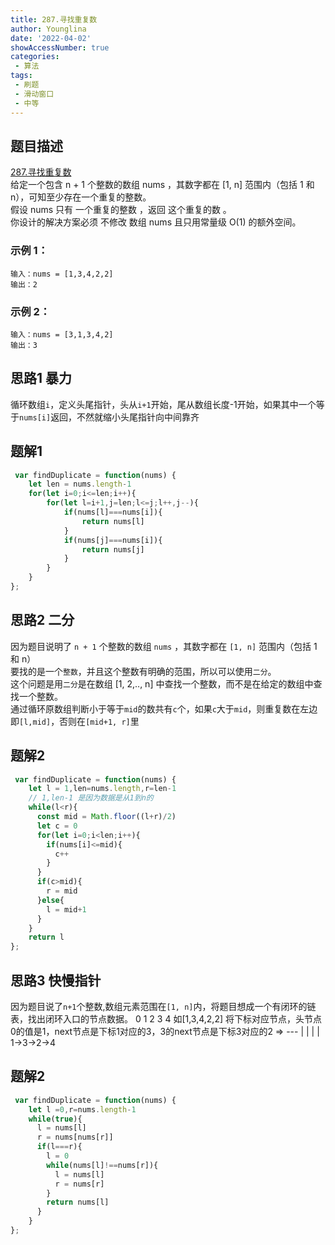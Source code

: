 ```yaml
---
title: 287.寻找重复数
author: Younglina
date: '2022-04-02'
showAccessNumber: true
categories:
 - 算法
tags:
 - 刷题
 - 滑动窗口
 - 中等
---
```

## 题目描述
[287.寻找重复数](https://leetcode-cn.com/problems/find-the-duplicate-number/)  
给定一个包含 n + 1 个整数的数组 nums ，其数字都在 [1, n] 范围内（包括 1 和 n），可知至少存在一个重复的整数。  
假设 nums 只有 一个重复的整数 ，返回 这个重复的数 。  
你设计的解决方案必须 不修改 数组 nums 且只用常量级 O(1) 的额外空间。  

### 示例 1：
```
输入：nums = [1,3,4,2,2]  
输出：2  
```

### 示例 2：
```
输入：nums = [3,1,3,4,2]  
输出：3  
```

## 思路1 暴力
循环数组`i`，定义头尾指针，头从`i+1`开始，尾从数组长度-1开始，如果其中一个等于`nums[i]`返回，不然就缩小头尾指针向中间靠齐

## 题解1
```javascript
 var findDuplicate = function(nums) {
    let len = nums.length-1
    for(let i=0;i<=len;i++){
        for(let l=i+1,j=len;l<=j;l++,j--){
            if(nums[l]===nums[i]){
                return nums[l]
            }
            if(nums[j]===nums[i]){
                return nums[j]
            }
        }
    }
};
```

## 思路2 二分
因为题目说明了 `n + 1` 个整数的数组 `nums` ，其数字都在 `[1, n]` 范围内（包括 1 和 n）  
要找的是一个`整数`，并且这个整数有明确的范围，所以可以使用`二分`。   
这个问题是用`二分`是在数组 [1, 2,.., n] 中查找一个整数，而不是在给定的数组中查找一个整数。  
通过循环原数组判断小于等于`mid`的数共有`c`个，如果`c`大于`mid`，则重复数在左边即`[l,mid]`，否则在`[mid+1, r]`里

## 题解2
```javascript
 var findDuplicate = function(nums) {
    let l = 1,len=nums.length,r=len-1
    // 1,len-1 是因为数据是从1到n的
    while(l<r){
      const mid = Math.floor((l+r)/2)
      let c = 0
      for(let i=0;i<len;i++){
        if(nums[i]<=mid){
          c++
        }
      }
      if(c>mid){
        r = mid
      }else{
        l = mid+1
      }
    }
    return l
};
```

## 思路3 快慢指针
因为题目说了`n+1`个整数,数组元素范围在`[1, n]`内，将题目想成一个有闭环的链表，找出闭环入口的节点数据。
  0  1 2 3 4
如[1,3,4,2,2]
将下标对应节点，头节点0的值是1，next节点是下标1对应的3，3的next节点是下标3对应的2
=>     ---
      |  |
      |  |
1->3->2->4

## 题解2
```javascript
 var findDuplicate = function(nums) {
    let l =0,r=nums.length-1
    while(true){
      l = nums[l]
      r = nums[nums[r]]
      if(l===r){
        l = 0
        while(nums[l]!==nums[r]){
          l = nums[l]
          r = nums[r]
        }
        return nums[l]
      }
    }
};
```

